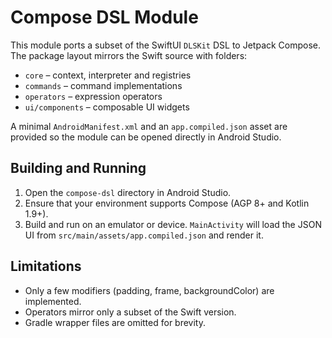 # Compose DSL Module

This module ports a subset of the SwiftUI `DLSKit` DSL to Jetpack Compose.  The
package layout mirrors the Swift source with folders:

- `core` – context, interpreter and registries
- `commands` – command implementations
- `operators` – expression operators
- `ui/components` – composable UI widgets

A minimal `AndroidManifest.xml` and an `app.compiled.json` asset are provided so
the module can be opened directly in Android Studio.

## Building and Running

1. Open the `compose-dsl` directory in Android Studio.
2. Ensure that your environment supports Compose (AGP 8+ and Kotlin 1.9+).
3. Build and run on an emulator or device. `MainActivity` will load the JSON UI
   from `src/main/assets/app.compiled.json` and render it.

## Limitations

* Only a few modifiers (padding, frame, backgroundColor) are implemented.
* Operators mirror only a subset of the Swift version.
* Gradle wrapper files are omitted for brevity.
